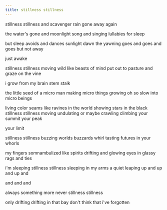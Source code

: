 ```yaml
---
title: stillness stillness
---
```


stillness stillness
and scavenger rain
gone away again
<!--excerpt-->

the water's gone and
moonlight song
and singing lullabies
for sleep

but sleep avoids
and dances sunlight dawn
the yawning goes
and goes and goes
but not away

just awake

stillness stillness
moving wild
like beasts of mind put out
to pasture
and graze on the vine

i grow from my
brain
stem
stalk

the little seed of a
micro man
making micro
things growing
oh so slow into
micro beings

living color seams
like ravines in the world
showing stars in the black
stillness stillness
moving undulating
or maybe crawling climbing
your summit
your peak

your limit

stillness stillness
buzzing worlds
buzzards whirl
tasting futures
in your whorls

my fingers somnambulized
like spirits
drifting
and glowing eyes
in glassy rags and ties

i'm sleeping stillness
stillness sleeping
in my arms
a quiet leaping
up and
up and
up and

and
and
and

always something more
never
stillness
stillness

only drifting
drifting
in that bay
don't think that i've
forgotten
